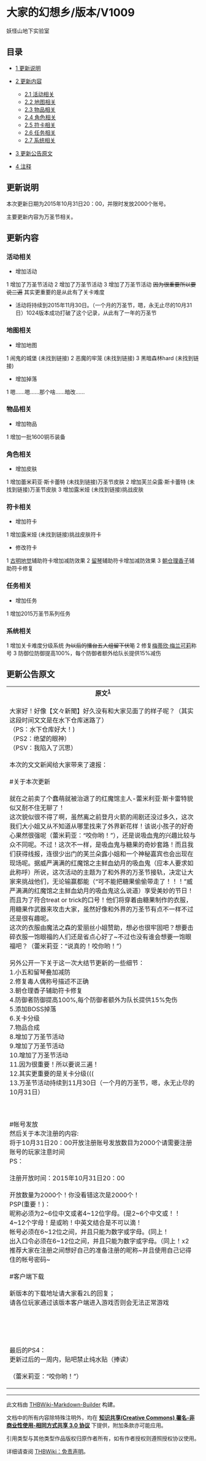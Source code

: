 # 大家的幻想乡/版本/V1009

<!-- source html: G:\repos\THBWiki-Markdown-Builder\THBWikiMarkdown\Temp\main\b\b8\ns0%3A%E5%A4%A7%E5%AE%B6%E7%9A%84%E5%B9%BB%E6%83%B3%E4%B9%A1%2F%E7%89%88%E6%9C%AC%2FV1009.html -->

妖怪山地下实验室


## 目录

- [1 更新说明](#更新说明)
- [2 更新内容](#更新内容)

  - [2.1 活动相关](#活动相关)
  - [2.2 地图相关](#地图相关)
  - [2.3 物品相关](#物品相关)
  - [2.4 角色相关](#角色相关)
  - [2.5 符卡相关](#符卡相关)
  - [2.6 任务相关](#任务相关)
  - [2.7 系统相关](#系统相关)



- [3 更新公告原文](#更新公告原文)
- [4 注释](#注释)





## 更新说明
  
本次更新日期为2015年10月31日20：00，并限时发放2000个账号。  

主要更新内容为万圣节相关。
  


## 更新内容

### 活动相关
- 增加活动

1 增加了万圣节活动
2 增加了万圣节活动
3 增加了万圣节活动 ~~因为很重要所以要说三遍~~ 其实更重要的是从此有了关卡难度

- 活动将持续到2015年11月30日。（一个月的万圣节，嗯，永无止尽的10月31日）1024版本成功打破了这个记录，从此有了一年的万圣节


### 地图相关
- 增加地图

1 闹鬼的城堡 (未找到链接)
2 恶魔的牢笼 (未找到链接)
3 黑暗森林hard (未找到链接)

- 增加掉落

1 嗯……嗯……那个啥……暗改……


### 物品相关
- 增加物品

1 增加一批1600铜币装备


### 角色相关
- 增加皮肤

1 增加蕾米莉亚·斯卡蕾特 (未找到链接)万圣节皮肤
2 增加芙兰朵露·斯卡蕾特 (未找到链接)万圣节皮肤
3 增加露米娅 (未找到链接)挑战皮肤


### 符卡相关
- 增加符卡

1 增加露米娅 (未找到链接)挑战皮肤符卡

- 修改符卡

1 [古明地觉](./大家的幻想乡-人物-古明地觉.md)辅助符卡增加减防效果
2 [留琴](./大家的幻想乡-人物-留琴.md)辅助符卡增加减防效果
3 [朝仓理香子](./大家的幻想乡-人物-朝仓理香子.md)辅助符卡修复


### 任务相关
- 增加任务

1 增加2015万圣节系列任务


### 系统相关
1 增加关卡难度分级系统 ~~为以后的擂台五人组留下伏笔~~ 
2 修复[梅蒂欣·梅兰可莉](./大家的幻想乡-人物-梅蒂欣·梅兰可莉.md)称号
3 防御位防御提高100%，每个防御者额外给队长提供15%减伤


## 更新公告原文

<table>

<tbody><tr>
<th>原文<sup id="cite_ref-1" class="reference"><a href="#cite_note-1">1</a></sup>
</th></tr>
<tr>
<td><div class="poem">
<p>大家好！好像【文々新聞】好久没有和大家见面了的样子呢？（其实这段时间文文是在水下仓库迷路了）<br>
（PS：水下仓库好大！)<br>
（PS2：绝望的眼神）<br>
（PSV：我陷入了沉思）<br>
<br>
本次的文文新闻给大家带来了速报：<br>
<br>
#关于本次更新<br>
<br>
就在之前卖了个蠢萌就被治退了的红魔馆主人-蕾米利亚·斯卡雷特貌似又耐不住无聊了！<br>
这次貌似很不得了啊，虽然离之前登月火箭的闹剧还没过多久，这次我们大小姐又从不知道从哪里找来了外界新花样！该说小孩子的好奇心果然很强呢（蕾米莉亚：“咬你哟！”），还是说吸血鬼的兴趣比较与众不同呢。不过！这次不一样，是吸血鬼与糖果的奇妙套路！而且我们获得线报，连很少出门的芙兰朵露小姐和一个神秘嘉宾也会出现在现场呢。据威严满满的红魔馆之主鲜血幼月的吸血鬼（应本人要求如此称呼）所说，这次活动的主题为了和外界的万圣节接轨，决定让大家来挑战他们，无论输赢都能（“可不能把糖果偷偷带走了！！！”威严满满的红魔馆之主鲜血幼月的吸血鬼这么说道）享受美妙的节日！而且为了符合treat or trick的口号！他们将穿着由糖果制作的衣服，用糖果作武器来攻击大家，虽然好像和外界的万圣节有点不一样不过还是很有趣呢。<br>
这次的衣服由魔法之森的爱丽丝小姐赞助，想必也很牢固吧？想要击碎衣服一饱眼福的人们还是省点心好了~不过也没有谁会想要一饱眼福吧？（蕾米莉亚：“说真的！咬你哟！”）<br>
<br>
另外公开一下关于这一次大结节更新的一些细节：<br>
1.小五和留琴叠加减防<br>
2.修复毒人偶称号描述不正确<br>
3.朝仓理香子辅助符卡修复<br>
4.防御者防御提高100%,每个防御者额外为队长提供15%免伤<br>
5.添加BOSS掉落<br>
6.关卡分级<br>
7.物品合成<br>
8.增加了万圣节活动<br>
9.增加了万圣节活动<br>
10.增加了万圣节活动<br>
11.因为很重要！所以要说三遍！<br>
12.其实更重要的是关卡分级(((<br>
13.万圣节活动持续到11月30日（一个月的万圣节，嗯，永无止尽的10月31日）<br>
<br>
<br>
<br>
#帐号发放<br>
然后关于本次注册的内容:<br>
将于10月31日20：00开放注册账号发放数目为2000个请需要注册账号的玩家注意时间<br>
PS：<br>
<br>
注册开放时间：2015年10月31日20：00<br>
<br>
开放数量为2000个！你没看错这次是2000个！<br>
PSP(重要！)：<br>
昵称必须为2~6位中文或者4~12位字母。(是2~6个中文或！！ 4~12个字母！是或哟！中英文结合是不可以滴！<br>
帐号必须在6~12位之间，并且只能为数字或字母。(同上！<br>
出入口令必须在6~12位之间，并且只能为数字或字母。（同上！x2<br>
推荐大家在注册之间想好自己的准备注册的昵称~并且使用自己记得住的帐号密码~<br>
<br>
#客户端下载<br>
<br>
新版本的下载地址请大家看2L的回复；<br>
请各位玩家通过该版本客户端进入游戏否则会无法正常游戏<br>
<br>
<br>
<br>
<br>
<br>
最后的PS4：<br>
更新过后的一周内，贴吧禁止纯水贴（捧读）<br>
<br>
（蕾米莉亚：“咬你哟！”）
</p>
</div>
</td></tr></tbody></table>



[^cite_note-1]: 源地址：[https://tieba.baidu.com/p/4132144993](https://tieba.baidu.com/p/4132144993)（已经失效）





---

此文档由 [THBWiki-Markdown-Builder](https://github.com/Delsin-Yu/THBWiki-Markdown-Builder) 构建。

文档中的所有内容除特殊注明外，均在 [**知识共享(Creative Commons) 署名-非商业性使用-相同方式共享 3.0 协议**](https://creativecommons.org/licenses/by-sa/3.0/deed.zh-hans) 下提供，附加条款亦可能应用。

引用类型与其他类型作品版权归原作者所有，如有作者授权则遵照授权协议使用。

详细请查阅 [THBWiki：免责声明](https://thbwiki.cc/THBWiki:%E5%85%8D%E8%B4%A3%E5%A3%B0%E6%98%8E)。

